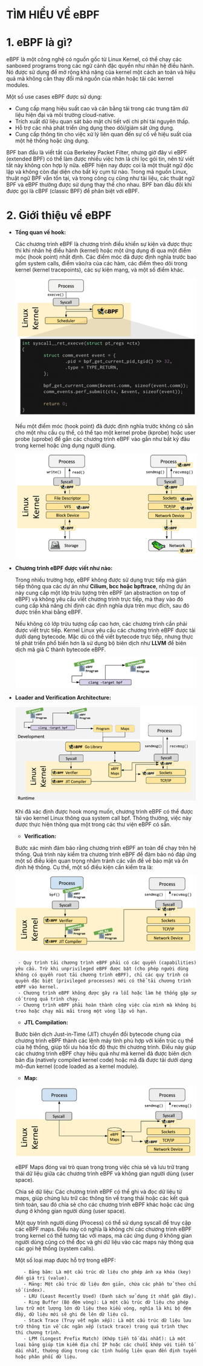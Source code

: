 # TÌM HIỂU VỀ eBPF
# 1. eBPF là gì?
eBPF là một công nghệ có nguồn gốc từ Linux Kernel, có thể chạy các sanboxed programs trong các ngữ cảnh đặc quyền như nhân hệ điều hành. Nó được sử dụng để mở rộng khả năng của kernel một cách an toàn và hiệu quả mà không cần thay đổi mã nguồn của nhân hoặc tải các kernel modules.


Một số use cases eBPF được sử dụng:
- Cung cấp mạng hiệu suất cao và cân bằng tải trong các trung tâm dữ liệu hiện đại và môi trường cloud-native.
- Trích xuất dữ liệu quan sát bảo mật chi tiết với chi phí tài nguyên thấp.
- Hỗ trợ các nhà phát triển ứng dụng theo dõi/giám sát ứng dụng.
- Cung cấp thông tin cho việc xử lý liên quan đến sự cố về hiệu suất của một hệ thống hoặc ứng dụng.

BPF ban đầu là viết tắt của Berkeley Packet Filter, nhưng giờ đây vì eBPF (extended BPF) có thể làm được nhiều việc hơn là chỉ lọc gói tin, nên từ viết tắt này không còn hợp lý nữa. eBPF hiện nay được coi là một thuật ngữ độc lập và không còn đại diện cho bất kỳ cụm từ nào. Trong mã nguồn Linux, thuật ngữ BPF vẫn tồn tại, và trong công cụ cũng như tài liệu, các thuật ngữ BPF và eBPF thường được sử dụng thay thế cho nhau. BPF ban đầu đôi khi được gọi là cBPF (classic BPF) để phân biệt với eBPF.


# 2. Giới thiệu về eBPF
- **Tổng quan về hook:**

   Các chương trình eBPF là chương trình điều khiển sự kiện và được thực thi khi nhân hệ điều hành (kernel) hoặc một ứng dụng đi qua một điểm móc (hook point) nhất định. Các điểm móc đã được định nghĩa trước bao gồm system calls, điểm vào/ra của các hàm, các điểm theo dõi trong kernel (kernel tracepoints), các sự kiện mạng, và một số điểm khác.

    ![](../imgs/syscall-hook.png)

    Nếu một điểm móc (hook point) đã được định nghĩa trước không có sẵn cho một nhu cầu cụ thể, có thể tạo một kernel probe (kprobe) hoặc user probe (uprobe) để gắn các chương trình eBPF vào gần như bất kỳ đâu trong kernel hoặc ứng dụng người dùng.

    ![](../imgs/hook-overview.png)

- **Chương trình eBPF được viết như nào:**

    Trong nhiều trường hợp, eBPF không được sử dụng trực tiếp mà gián tiếp thông qua các dự án như **Cilium, bcc hoặc bpftrace**, những dự án này cung cấp một lớp trừu tượng trên eBPF (an abstraction on top of eBPF) và không yêu cầu viết chương trình trực tiếp, mà thay vào đó cung cấp khả năng chỉ định các định nghĩa dựa trên mục đích, sau đó được triển khai bằng eBPF.

    Nếu không có lớp trừu tượng cấp cao hơn, các chương trình cần phải được viết trực tiếp. Kernel Linux yêu cầu các chương trình eBPF được tải dưới dạng bytecode. Mặc dù có thể viết bytecode trực tiếp, nhưng thực tế phát triển phổ biến hơn là sử dụng bộ biên dịch như **LLVM** để biên dịch mã giả C thành bytecode eBPF.

    ![](../imgs/clang.png)

- **Loader and Verification Architecture:**

    ![](../imgs/go.png)

    Khi đã xác định được hook mong muốn, chương trình eBPF có thể được tải vào kernel Linux thông qua system call bpf. Thông thường, việc này được thực hiện thông qua một trong các thư viện eBPF có sẵn.

    - **Verification:**
    
    Bước xác minh đảm bảo rằng chương trình eBPF an toàn để chạy trên hệ thống. Quá trình này kiểm tra chương trình eBPF để đảm bảo nó đáp ứng một số điều kiện quan trọng nhằm tránh các vấn đề về bảo mật và ổn định hệ thống. Cụ thể, một số điều kiện cần kiểm tra là:

    ![](../imgs/loader.png)
           
       - Quy trình tải chương trình eBPF phải có các quyền (capabilities) yêu cầu. Trừ khi unprivileged eBPF được bật (cho phép người dùng không có quyền root tải chương trình eBPF), chỉ các quy trình có quyền đặc biệt (privileged processes) mới có thể tải chương trình eBPF vào kernel.
       - Chương trình eBPF không được gây ra lỗi hoặc làm hệ thống gặp sự cố trong quá trình chạy.
       - Chương trình eBPF phải hoàn thành công việc của mình mà không bị treo hoặc chạy mãi mãi trong một vòng lặp vô hạn.

    - **JTL Compilation:** 
    
    Bước biên dịch Just-in-Time (JIT) chuyển đổi bytecode chung của chương trình eBPF thành các lệnh máy tính phù hợp với kiến trúc cụ thể của hệ thống, giúp tối ưu hóa tốc độ thực thi chương trình. Điều này giúp các chương trình eBPF chạy hiệu quả như mã kernel đã được biên dịch bản địa (natively compiled kernel code) hoặc mã đã được tải dưới dạng mô-đun kernel (code loaded as a kernel module).

    - **Map:**
    
    ![](../imgs/map-architecture.png)

    eBPF Maps đóng vai trò quan trọng trong việc chia sẻ và lưu trữ trạng thái dữ liệu giữa các chương trình eBPF và không gian người dùng (user space).

    Chia sẻ dữ liệu: Các chương trình eBPF có thể ghi và đọc dữ liệu từ maps, giúp chúng lưu trữ các thông tin về trạng thái hoặc các kết quả tính toán, sau đó chia sẻ cho các chương trình eBPF khác hoặc các ứng dụng ở không gian người dùng (user space).

    Một quy trình người dùng (Process) có thể sử dụng syscall để truy cập các eBPF maps. Điều này có nghĩa là không chỉ các chương trình eBPF trong kernel có thể tương tác với maps, mà các ứng dụng ở không gian người dùng cũng có thể đọc và ghi dữ liệu vào các maps này thông qua các gọi hệ thống (system calls).

    Một số loại map được hỗ trợ trong eBPF:

         - Bảng băm: Là một cấu trúc dữ liệu cho phép ánh xạ khóa (key) đến giá trị (value).
         - Mảng: Một cấu trúc dữ liệu đơn giản, chứa các phần tử theo chỉ số (index).
         - LRU (Least Recently Used) (Danh sách sử dụng ít nhất gần đây).
         - Ring Buffer (Bộ đệm vòng): Là một cấu trúc dữ liệu cho phép lưu trữ một lượng lớn dữ liệu theo kiểu vòng, nghĩa là khi bộ đệm đầy, dữ liệu mới sẽ ghi đè lên dữ liệu cũ.
         - Stack Trace (Truy vết ngăn xếp): Là một cấu trúc dữ liệu lưu trữ thông tin về các ngăn xếp (stack trace) trong quá trình thực thi chương trình.
         - LPM (Longest Prefix Match) (Khớp tiền tố dài nhất): Là một loại bảng giúp tìm kiếm địa chỉ IP hoặc các chuỗi khớp với tiền tố dài nhất, thường dùng trong các tình huống liên quan đến định tuyến hoặc phân phối dữ liệu.

